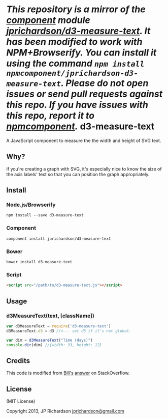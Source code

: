 *This repository is a mirror of the [component](http://component.io) module [jprichardson/d3-measure-text](http://github.com/jprichardson/d3-measure-text). It has been modified to work with NPM+Browserify. You can install it using the command `npm install npmcomponent/jprichardson-d3-measure-text`. Please do not open issues or send pull requests against this repo. If you have issues with this repo, report it to [npmcomponent](https://github.com/airportyh/npmcomponent).*
d3-measure-text
===============

A JavaScript component to measure the the width and height of SVG text. 



Why?
----

If you're creating a graph with SVG, it's especially nice to know the size of the axis labels' text so that you can position the graph appropriately.



Install
-------

### Node.js/Browserify

    npm install --save d3-measure-text


### Component

    component install jprichardson/d3-measure-text


### Bower

    bower install d3-measure-text


### Script

```html
<script src="/path/to/d3-measure-text.js"></script>
```



Usage
-----

### d3MeasureText(text, [className])


```js
var d3MeasureText = require('d3-measure-text')
d3MeasureText.d3 = d3 //<--- set d3 if it's not global.

var dim = d3MeasureText("Time (days)")
console.dir(dim) //{width: 33, height: 12}
```


Credits
-------

This code is modified from [Bill's](http://stackoverflow.com/users/1029936/bill) [answer](http://stackoverflow.com/a/14615428/10333) on StackOverflow.


License
-------

(MIT License)

Copyright 2013, JP Richardson  <jprichardson@gmail.com>




